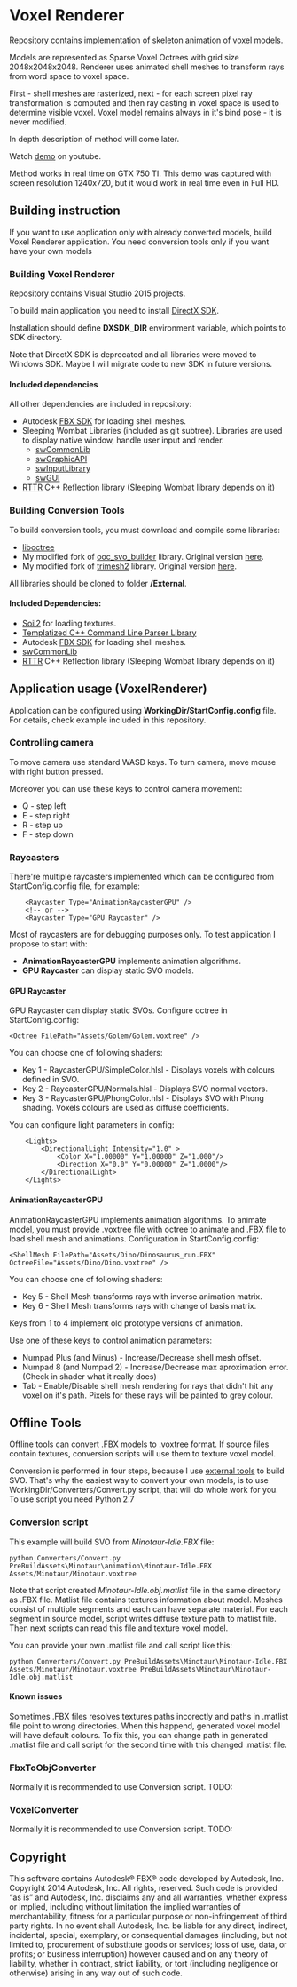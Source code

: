 # Voxel Renderer

Repository contains implementation of skeleton animation of voxel models.

Models are represented as Sparse Voxel Octrees with grid size 2048x2048x2048.
Renderer uses animated shell meshes to transform rays from word space to voxel space.

First - shell meshes are rasterized, next - for each screen pixel ray transformation is computed
and then ray casting in voxel space is used to determine visible voxel.
Voxel model remains always in it's bind pose - it is never modified.

In depth description of method will come later.

Watch [demo](https://www.youtube.com/watch?v=jhMh0Pxvjho) on youtube.

Method works in real time on GTX 750 TI. This demo was captured with screen resolution 1240x720,
but it would work in real time even in Full HD.

## Building instruction

If you want to use application only with already converted models, build Voxel Renderer application.
You need conversion tools only if you want have your own models

### Building Voxel Renderer

Repository contains Visual Studio 2015 projects.

To build main application you need to install [DirectX SDK](https://www.microsoft.com/en-us/download/details.aspx?id=6812).

Installation should define **DXSDK_DIR** environment variable, which points to SDK directory.

Note that DirectX SDK is deprecated and all libraries were moved to Windows SDK.
Maybe I will migrate code to new SDK in future versions.

#### Included dependencies

All other dependencies are included in repository:

- Autodesk [FBX SDK](http://usa.autodesk.com/adsk/servlet/pc/item?siteID=123112&id=10775847) for loading shell meshes.
- Sleeping Wombat Libraries (included as git subtree). Libraries are used to display native window, handle user input and render.
  - [swCommonLib](https://github.com/nieznanysprawiciel/swCommonLib)
  - [swGraphicAPI](https://github.com/nieznanysprawiciel/swGraphicAPI)
  - [swInputLibrary](https://github.com/nieznanysprawiciel/swInputLibrary)
  - [swGUI](https://github.com/nieznanysprawiciel/swGUI)
- [RTTR](https://github.com/rttrorg/rttr) C++ Reflection library (Sleeping Wombat library depends on it)

### Building Conversion Tools

To build conversion tools, you must download and compile some libraries:

- [liboctree](https://github.com/Forceflow/liboctree)
- My modified fork of [ooc_svo_builder](https://github.com/nieznanysprawiciel/ooc_svo_builder) library. Original version [here](https://github.com/Forceflow/ooc_svo_builder).
- My modified fork of [trimesh2](https://github.com/nieznanysprawiciel/trimesh2) library. Original version [here](http://gfx.cs.princeton.edu/proj/trimesh2/).

All libraries should be cloned to folder **/External**.

#### Included Dependencies:

- [Soil2](https://bitbucket.org/SpartanJ/soil2) for loading textures.
- [Templatized C++ Command Line Parser Library](http://tclap.sourceforge.net/)
- Autodesk [FBX SDK](http://usa.autodesk.com/adsk/servlet/pc/item?siteID=123112&id=10775847) for loading shell meshes.
- [swCommonLib](https://github.com/nieznanysprawiciel/swCommonLib)
- [RTTR](https://github.com/rttrorg/rttr) C++ Reflection library (Sleeping Wombat library depends on it)

## Application usage (VoxelRenderer)

Application can be configured using **WorkingDir/StartConfig.config** file.
For details, check example included in this repository.

### Controlling camera

To move camera use standard WASD keys.
To turn camera, move mouse with right button pressed.


Moreover you can use these keys to control camera movement:

- Q - step left
- E - step right
- R - step up
- F - step down

### Raycasters

There're multiple raycasters implemented which can be configured from StartConfig.config file, for example:

```
	<Raycaster Type="AnimationRaycasterGPU" />
	<!-- or -->
	<Raycaster Type="GPU Raycaster" />
```


Most of raycasters are for debugging purposes only. To test application I propose to start with:
- **AnimationRaycasterGPU** implements animation algorithms.
- **GPU Raycaster** can display static SVO models.


#### GPU Raycaster

GPU Raycaster can display static SVOs. Configure octree in StartConfig.config:

```
<Octree FilePath="Assets/Golem/Golem.voxtree" />
```

You can choose one of following shaders:

- Key 1 - RaycasterGPU/SimpleColor.hlsl - Displays voxels with colours defined in SVO.
- Key 2 - RaycasterGPU/Normals.hlsl - Displays SVO normal vectors.
- Key 3 - RaycasterGPU/PhongColor.hlsl - Displays SVO with Phong shading. Voxels colours are used as diffuse coefficients.

You can configure light parameters in config:

```
	<Lights>
		<DirectionalLight Intensity="1.0" >
			<Color X="1.00000" Y="1.00000" Z="1.000"/>
			<Direction X="0.0" Y="0.00000" Z="1.0000"/>			
		</DirectionalLight>
	</Lights>
```

#### AnimationRaycasterGPU

AnimationRaycasterGPU implements animation algorithms. To animate model, you must provide .voxtree file with octree to animate and .FBX file to load shell mesh and animations. Configuration in StartConfig.config:
```
<ShellMesh FilePath="Assets/Dino/Dinosaurus_run.FBX" OctreeFile="Assets/Dino/Dino.voxtree" />
```

You can choose one of following shaders:

- Key 5 - Shell Mesh transforms rays with inverse animation matrix.
- Key 6 - Shell Mesh transforms rays with change of basis matrix.

Keys from 1 to 4 implement old prototype versions of animation.

Use one of these keys to control animation parameters:

- Numpad Plus (and Minus) - Increase/Decrease shell mesh offset.
- Numpad 8 (and Numpad 2) - Increase/Decrease max aproximation error. (Check in shader what it really does)
- Tab - Enable/Disable shell mesh rendering for rays that didn't hit any voxel on it's path. Pixels for these rays will be painted to grey colour.


## Offline Tools

Offline tools can convert .FBX models to .voxtree format. If source files contain textures, conversion scripts will use them to texture voxel model.

Conversion is performed in four steps, because I use [external tools](https://github.com/nieznanysprawiciel/ooc_svo_builder) to build SVO. That's why the easiest way to convert your own models, is to use WorkingDir/Converters/Convert.py script, that will do whole work for you.
To use script you need Python 2.7

### Conversion script

This example will build SVO from *Minotaur-Idle.FBX* file:
```
python Converters/Convert.py PreBuildAssets\Minotaur\animation\Minotaur-Idle.FBX Assets/Minotaur/Minotaur.voxtree
```

Note that script created *Minotaur-Idle.obj.matlist* file in the same directory as .FBX file. Matlist file contains textures information about model. Meshes consist of multiple segments and each can have separate material. For each segment in source model, script writes diffuse texture path to matlist file. Then next scripts can read this file and texture voxel model.

You can provide your own .matlist file and call script like this:
```
python Converters/Convert.py PreBuildAssets\Minotaur\Minotaur-Idle.FBX Assets/Minotaur/Minotaur.voxtree PreBuildAssets\Minotaur\Minotaur-Idle.obj.matlist
```

#### Known issues

Sometimes .FBX files resolves textures paths incorectly and paths in .matlist file point to wrong directories. When this happend, generated voxel model will have default colours.
To fix this, you can change path in generated .matlist file and call script for the second time with this changed .matlist file.


### FbxToObjConverter

Normally it is recommended to use Conversion script.
TODO:

### VoxelConverter

Normally it is recommended to use Conversion script.
TODO:

## Copyright

This software contains Autodesk® FBX® code developed by Autodesk, Inc. Copyright 2014 Autodesk, Inc.
All rights, reserved. Such code is provided “as is” and Autodesk, Inc. disclaims any and all warranties,
whether express or implied, including without limitation the implied warranties of merchantability,
fitness for a particular purpose or non-infringement of third party rights. In no event shall Autodesk,
Inc. be liable for any direct, indirect, incidental, special, exemplary, or consequential damages
(including, but not limited to, procurement of substitute goods or services; loss of use, data, or profits;
or business interruption) however caused and on any theory of liability, whether in contract, strict
liability, or tort (including negligence or otherwise) arising in any way out of such code. 